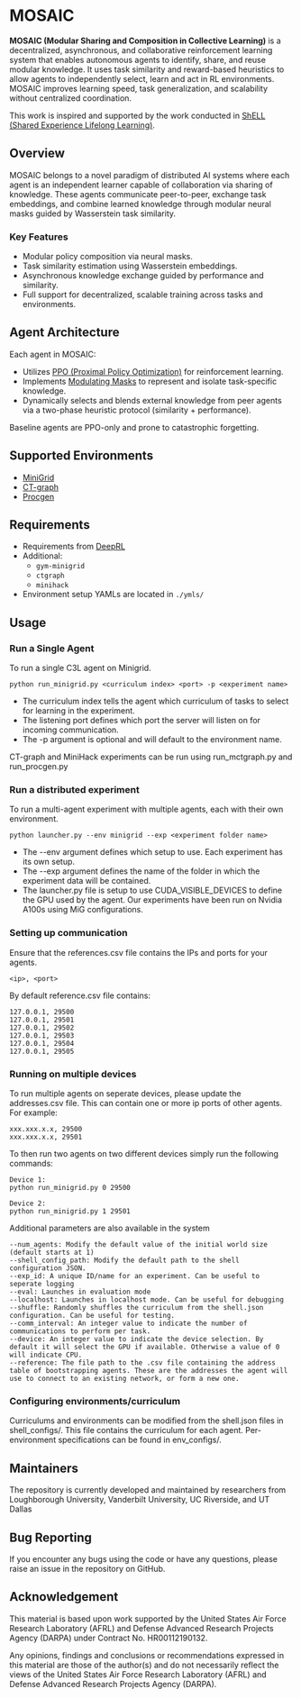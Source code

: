 # MOSAIC

**MOSAIC (Modular Sharing and Composition in Collective Learning)** is a decentralized, asynchronous, and collaborative reinforcement learning system that enables autonomous agents to identify, share, and reuse modular knowledge. It uses task similarity and reward-based heuristics to allow agents to independently select, learn and act in RL environments. MOSAIC improves learning speed, task generalization, and scalability without centralized coordination.

This work is inspired and supported by the work conducted in [ShELL (Shared Experience Lifelong Learning)](https://rdcu.be/dB9zt).

## Overview

MOSAIC belongs to a novel paradigm of distributed AI systems where each agent is an independent learner capable of collaboration via sharing of knowledge. These agents communicate peer-to-peer, exchange task embeddings, and combine learned knowledge through modular neural masks guided by Wasserstein task similarity.

### Key Features

- Modular policy composition via neural masks.
- Task similarity estimation using Wasserstein embeddings.
- Asynchronous knowledge exchange guided by performance and similarity.
- Full support for decentralized, scalable training across tasks and environments.

## Agent Architecture

Each agent in MOSAIC:
- Utilizes [PPO (Proximal Policy Optimization)](https://arxiv.org/abs/1707.06347) for reinforcement learning.
- Implements [Modulating Masks](https://arxiv.org/abs/2212.11110) to represent and isolate task-specific knowledge.
- Dynamically selects and blends external knowledge from peer agents via a two-phase heuristic protocol (similarity + performance).

Baseline agents are PPO-only and prone to catastrophic forgetting.

## Supported Environments

- [MiniGrid](https://github.com/Farama-Foundation/gym-minigrid)
- [CT-graph](https://github.com/soltoggio/CT-graph)
- [Procgen](https://github.com/openai/procgen)

## Requirements

- Requirements from [DeepRL](https://github.com/ShangtongZhang/DeepRL)
- Additional:
  - `gym-minigrid`
  - `ctgraph`
  - `minihack`
- Environment setup YAMLs are located in `./ymls/`

## Usage

### Run a Single Agent
To run a single C3L agent on Minigrid.

```
python run_minigrid.py <curriculum index> <port> -p <experiment name>
```
- The curriculum index tells the agent which curriculum of tasks to select for learning in the experiment.
- The listening port defines which port the server will listen on for incoming communication.
- The -p argument is optional and will default to the environment name.


CT-graph and MiniHack experiments can be run using run_mctgraph.py and run_procgen.py

### Run a distributed experiment
To run a multi-agent experiment with multiple agents, each with their own environment.
```
python launcher.py --env minigrid --exp <experiment folder name>
```
- The --env argument defines which setup to use. Each experiment has its own setup.
- The --exp argument defines the name of the folder in which the experiment data will be contained.
- The launcher.py file is setup to use CUDA_VISIBLE_DEVICES to define the GPU used by the agent. Our experiments have been run on Nvidia A100s using MiG configurations.

### Setting up communication
Ensure that the references.csv file contains the IPs and ports for your agents. 
```
<ip>, <port>
```

By default reference.csv file contains:

```
127.0.0.1, 29500
127.0.0.1, 29501
127.0.0.1, 29502
127.0.0.1, 29503
127.0.0.1, 29504
127.0.0.1, 29505
```

### Running on multiple devices
To run multiple agents on seperate devices, please update the addresses.csv file. This can contain one or more ip ports of other agents. For example:
```
xxx.xxx.x.x, 29500
xxx.xxx.x.x, 29501
```
To then run two agents on two different devices simply run the following commands:
```
Device 1:
python run_minigrid.py 0 29500

Device 2:
python run_minigrid.py 1 29501
```

Additional parameters are also available in the system
```
--num_agents: Modify the default value of the initial world size (default starts at 1)
--shell_config_path: Modify the default path to the shell configuration JSON.
--exp_id: A unique ID/name for an experiment. Can be useful to seperate logging
--eval: Launches in evaluation mode
--localhost: Launches in localhost mode. Can be useful for debugging
--shuffle: Randomly shuffles the curriculum from the shell.json configuration. Can be useful for testing.
--comm_interval: An integer value to indicate the number of communications to perform per task.
--device: An integer value to indicate the device selection. By default it will select the GPU if available. Otherwise a value of 0 will indicate CPU.
--reference: The file path to the .csv file containing the address table of bootstrapping agents. These are the addresses the agent will use to connect to an existing network, or form a new one.
```

### Configuring environments/curriculum
Curriculums and environments can be modified from the shell.json files in shell_configs/. This file contains the curriculum for each agent. Per-environment specifications can be found in env_configs/.

## Maintainers
The repository is currently developed and maintained by researchers from Loughborough University, Vanderbilt University, UC Riverside, and UT Dallas

## Bug Reporting
If you encounter any bugs using the code or have any questions, please raise an issue in the repository on GitHub.

## Acknowledgement
This material is based upon work supported by the United States Air Force Research Laboratory (AFRL) and Defense Advanced Research Projects Agency (DARPA) under Contract No. HR00112190132.

Any opinions, findings and conclusions or recommendations expressed in this material are those of the author(s) and do not necessarily reflect the views of the United States Air Force Research Laboratory (AFRL) and Defense Advanced Research Projects Agency (DARPA).